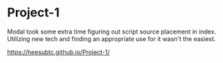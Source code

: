 # Project-1

Modal took some extra time figuring out script source placement in index.
Utilizing new tech and finding an appropriate use for it wasn't the easiest.

https://heesubtc.github.io/Project-1/